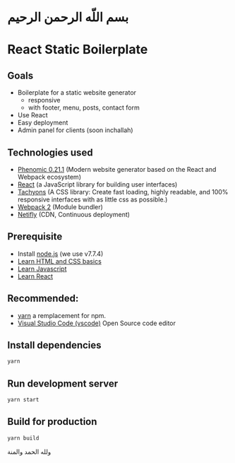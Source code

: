 # بسم اللّه الرحمن الرحيم

# React Static Boilerplate

## Goals

-   Boilerplate for a static website generator
    -   responsive
    -   with footer, menu, posts, contact form
-   Use React
-   Easy deployment
-   Admin panel for clients (soon inchallah)

## Technologies used

-   [Phenomic 0.21.1](https://github.com/phenomic/phenomic/tree/0.21.1) (Modern website generator based on the React and Webpack ecosystem)
-   [React](https://github.com/facebook/react/) (a JavaScript library for building user interfaces)
-   [Tachyons](http://tachyons.io) (A CSS library: Create fast loading, highly readable, and 100% responsive interfaces with as little css as possible.)
-   [Webpack 2](http://webpack.js.org/) (Module bundler)
-   [Netifly](https://www.netlify.com/) (CDN, Continuous deployment)

## Prerequisite

-   Install [node.js](http://nodejs.org/) (we use v7.7.4)
-   [Learn HTML and CSS basics](https://www.slant.co/topics/965/~best-websites-to-learn-to-code)
-   [Learn Javascript](https://www.slant.co/topics/198/~best-resources-to-learn-javascript)
-   [Learn React](https://github.com/petehunt/react-howto)

## Recommended:

-   [yarn](http://yarnpkg.com/) a remplacement for npm.
-   [Visual Studio Code (vscode)](https://code.visualstudio.com/) Open Source code editor

## Install dependencies

```sh
yarn
```

## Run development server

```sh
yarn start
```

## Build for production

```sh
yarn build
```

ولله الحمد والمنة
